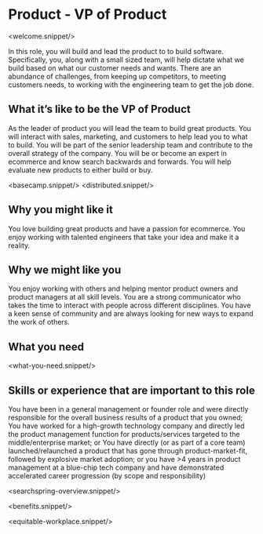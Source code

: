 # Product - VP of Product

<welcome.snippet/>

In this role, you will build and lead the product to to build software. Specifically, you, along with a small sized team, will help dictate what we build based on what our customer needs and wants.  There are an abundance of challenges, from keeping up competitors, to meeting customers needs, to working with the engineering team to get the job done.


## What it’s like to be the VP of Product
As the leader of product you will lead the team to build great products. You will interact with sales, marketing, and customers to help lead you to what to build. You will be part of the senior leadership team and contribute to the overall strategy of the company. You will be or become an expert in ecommerce and know search backwards and forwards. You will help evaluate new products to either build or buy.

<basecamp.snippet/>
<distributed.snippet/>

## Why you might like it
You love building great products and have a passion for ecommerce. You enjoy working with talented engineers that take your idea and make it a reality.

## Why we might like you
You enjoy working with others and helping mentor product owners and product managers at all skill levels. You are a strong communicator who takes the time to interact with people across different disciplines. You have a keen sense of community and are always looking for new ways to expand the work of others.

## What you need

<what-you-need.snippet/>

## Skills or experience that are important to this role
You have been in a general management or founder role and were directly responsible for the overall business results of a product that you owned; You have worked for a high-growth technology company and directly led the product management function for products/services targeted to the middle/enterprise market; or 
You have directly (or as part of a core team) launched/relaunched a product that has gone through product-market-fit, followed by explosive market adoption; or you have >4 years in product management at a blue-chip tech company and have demonstrated accelerated career progression (by scope and responsibility)

<searchspring-overview.snippet/>

<benefits.snippet/>

<equitable-workplace.snippet/>